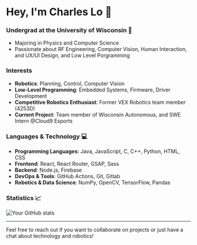 # Hey, I'm Charles Lo 👋

### Undergrad at the University of Wisconsin 🦡
- Majoring in Physics and Computer Science
- Passionate about RF Engineering, Computer Vision, Human Interaction, and UX/UI Design, and Low Level Porgramming

### Interests
- **Robotics**: Planning, Control, Computer Vision
- **Low-Level Programming**: Embedded Systems, Firmware, Driver Development
- **Competitive Robotics Enthusiast**: Former VEX Robotics team member (4253D)
- **Current Project**: Team member of Wisconsin Autonomous, and SWE Intern @Cloud9 Esports

### Languages & Technology 💻
- **Programming Languages**: Java, JavaScript, C, C++, Python, HTML, CSS
- **Frontend**: React, React Router, GSAP, Sass
- **Backend**: Node.js, Firebase
- **DevOps & Tools**: GitHub Actions, Git, Gitlab
- **Robotics & Data Science**: NumPy,  OpenCV, TensorFlow, Pandas

### Statistics 📈
![Your GitHub stats](https://github-readme-stats.vercel.app/api?username=your-username&show_icons=true&theme=radical)

---

Feel free to reach out if you want to collaborate on projects or just have a chat about technology and robotics!
